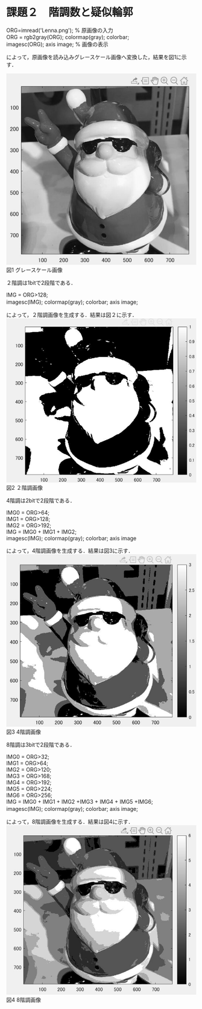 # 課題２　階調数と疑似輪郭  
ORG=imread('Lenna.png'); % 原画像の入力  
ORG = rgb2gray(ORG); colormap(gray); colorbar;  
imagesc(ORG); axis image; % 画像の表示  

によって，原画像を読み込みグレースケール画像へ変換した，結果を図1に示す．  

![原画像](https://github.com/hongyuting2017/image_processing/blob/master/image/kadai2-1.jpg)  
図1 グレースケール画像

２階調は1bitで2段階である．　

IMG = ORG>128;  
imagesc(IMG); colormap(gray); colorbar;  axis image;  　

によって，２階調画像を生成する．結果は図２に示す．　　
![原画像](https://github.com/hongyuting2017/image_processing/blob/master/image/kadai2-2.jpg)  
図2 ２階調画像

4階調は2bitで2段階である．　

IMG0 = ORG>64;  
IMG1 = ORG>128;  
IMG2 = ORG>192;   
IMG = IMG0 + IMG1 + IMG2;   
imagesc(IMG); colormap(gray); colorbar;  axis image  

によって，4階調画像を生成する．結果は図3に示す．　　
![原画像](https://github.com/hongyuting2017/image_processing/blob/master/image/kadai2-3.jpg)  
図3 4階調画像

8階調は3bitで2段階である．　

IMG0 = ORG>32;  
IMG1 = ORG>64;  
IMG2 = ORG>120;  
IMG3 = ORG>168;  
IMG4 = ORG>192;  
IMG5 = ORG>224;  
IMG6 = ORG>256;  
IMG = IMG0 + IMG1 + IMG2 +IMG3 + IMG4 + IMG5 +IMG6;  
imagesc(IMG); colormap(gray); colorbar;  axis image;   　

によって，8階調画像を生成する．結果は図4に示す．　　
![原画像](https://github.com/hongyuting2017/image_processing/blob/master/image/kadai2-4.jpg)  
図4 8階調画像  

